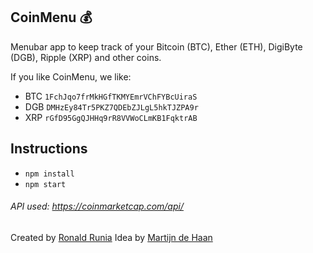 ## CoinMenu :moneybag:

Menubar app to keep track of your Bitcoin (BTC), Ether (ETH), DigiByte (DGB), Ripple (XRP) and other coins.

If you like CoinMenu, we like:

- BTC `1FchJqo7frMkHGfTKMYEmrVChFYBcUiraS`
- DGB `DMHzEy84Tr5PKZ7QDEbZJLgL5hkTJZPA9r`
- XRP `rGfD95GgQJHHq9rR8VVWoCLmKB1FqktrAB`

## Instructions

- `npm install`
- `npm start`

###### API used: https://coinmarketcap.com/api/  

Created by [Ronald Runia](https://github.com/RonaldR)
Idea by [Martijn de Haan](https://github.com/martijndeh)
